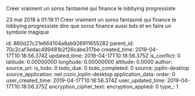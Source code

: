 Créer vraiment un soros fantasmé qui finance le lobbying progressiste

23 mai 2018 à 01:19:11
Créer vraiment un soros fantasmé qui finance le lobbying progressiste
dire que soros finance aussi bds et en faire un symbole magique


id: 860d27c21e664104a8ab926911655282
parent_id: 70c2caf3edac499481b2f26cabe317be
created_time: 2019-04-17T10:18:56.374Z
updated_time: 2019-04-17T10:18:56.375Z
is_conflict: 0
latitude: 0.00000000
longitude: 0.00000000
altitude: 0.0000
author: 
source_url: 
is_todo: 0
todo_due: 0
todo_completed: 0
source: joplin-desktop
source_application: net.cozic.joplin-desktop
application_data: 
order: 0
user_created_time: 2019-04-17T10:18:56.374Z
user_updated_time: 2019-04-17T10:18:56.375Z
encryption_cipher_text: 
encryption_applied: 0
type_: 1